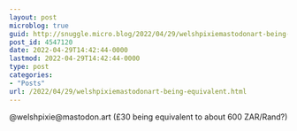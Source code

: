 ```yaml
---
layout: post
microblog: true
guid: http://snuggle.micro.blog/2022/04/29/welshpixiemastodonart-being-equivalent.html
post_id: 4547120
date: 2022-04-29T14:42:44-0000
lastmod: 2022-04-29T14:42:44-0000
type: post
categories:
- "Posts"
url: /2022/04/29/welshpixiemastodonart-being-equivalent.html
---
```

<p>@welshpixie@mastodon.art (£30 being equivalent to about 600 ZAR/Rand?)</p>
